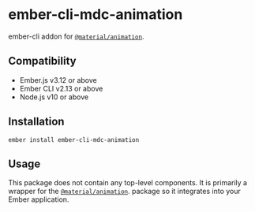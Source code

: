 ember-cli-mdc-animation
======================

ember-cli addon for [`@material/animation`](https://github.com/material-components/material-components-web/tree/master/packages/mdc-animation).


Compatibility
------------------------------------------------------------------------------

* Ember.js v3.12 or above
* Ember CLI v2.13 or above
* Node.js v10 or above


Installation
------------

    ember install ember-cli-mdc-animation

Usage
------

This package does not contain any top-level components. It is primarily a wrapper
for the [`@material/animation`](https://github.com/material-components/material-components-web/tree/master/packages/mdc-animation).
package so it integrates into your Ember application.

